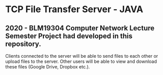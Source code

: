 # TCP File Transfer Server - JAVA

## 2020 - BLM19304 Computer Network Lecture Semester Project had developed in this repository.

Clients connected to the server will be able to send files to each other or upload files to the server. Other users will be able to view and download these files (Google Drive, Dropbox etc.).
